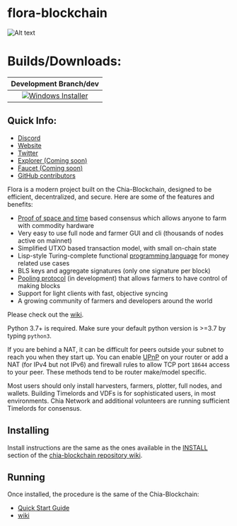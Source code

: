 # flora-blockchain

![Alt text](https://floracoin.farm/wp-content/uploads/2021/07/flora-xfl-logo.png.png)


# Builds/Downloads:

| Development Branch/dev |
|          :---:         |
| [![Windows Installer](https://github.com/Flora-Network/flora-blockchain/actions/workflows/build-windows-installer.yml/badge.svg)](https://github.com/Flora-Network/flora-blockchain/releases/tag/0.2.3)|

## Quick Info:
- [Discord](https://discord.com/invite/rGBfrs2d)
- [Website](https://floracoin.farm)
- [Twitter](https://twitter.com/CoinFlora)
- [Explorer (Coming soon)](https://floracoin.farm/exprlorerxfl)
- [Faucet (Coming soon)](https://floracoin.farm/faucet)
- [GitHub contributors](https://github.com/Flora-Network/flora-blockchain/graphs/contributors)

Flora is a modern project built on the Chia-Blockchain, designed to be efficient, decentralized, and secure. Here are some of the features and benefits:
* [Proof of space and time](https://docs.google.com/document/d/1tmRIb7lgi4QfKkNaxuKOBHRmwbVlGL4f7EsBDr_5xZE/edit) based consensus which allows anyone to farm with commodity hardware
* Very easy to use full node and farmer GUI and cli (thousands of nodes active on mainnet)
* Simplified UTXO based transaction model, with small on-chain state
* Lisp-style Turing-complete functional [programming language](https://chialisp.com/) for money related use cases
* BLS keys and aggregate signatures (only one signature per block)
* [Pooling protocol](https://www.chia.net/2020/11/10/pools-in-chia.html) (in development) that allows farmers to have control of making blocks
* Support for light clients with fast, objective syncing
* A growing community of farmers and developers around the world

Please check out the [wiki](https://github.com/Chia-Network/chia-blockchain/wiki).

Python 3.7+ is required. Make sure your default python version is >=3.7
by typing `python3`.

If you are behind a NAT, it can be difficult for peers outside your subnet to
reach you when they start up. You can enable
[UPnP](https://www.homenethowto.com/ports-and-nat/upnp-automatic-port-forward/)
on your router or add a NAT (for IPv4 but not IPv6) and firewall rules to allow
TCP port `18644` access to your peer.
These methods tend to be router make/model specific.

Most users should only install harvesters, farmers, plotter, full nodes, and wallets.
Building Timelords and VDFs is for sophisticated users, in most environments.
Chia Network and additional volunteers are running sufficient Timelords
for consensus.

## Installing

Install instructions are the same as the ones available in the
[INSTALL](https://github.com/Chia-Network/chia-blockchain/wiki/INSTALL)
section of the
[chia-blockchain repository wiki](https://github.com/Chia-Network/chia-blockchain/wiki).

## Running

Once installed, the procedure is the same of the Chia-Blockchain:
* [Quick Start Guide](https://github.com/Chia-Network/chia-blockchain/wiki/Quick-Start-Guide)
* [wiki](https://github.com/Chia-Network/chia-blockchain/wiki)
